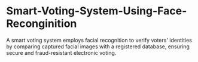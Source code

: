 # Smart-Voting-System-Using-Face-Reconginition
A smart voting system employs facial recognition to verify voters' identities by comparing captured facial images with a registered database, ensuring secure and fraud-resistant electronic voting.
